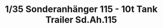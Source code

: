 ---
title: "1/35 Sonderanhänger 115 - 10t Tank Trailer Sd.Ah.115"
price: "TBA" 
desc: "Maketa"
img_path: "/assets/img/DW35002.jpg"
brand: "N/A"
available: false
special_offer: false
new: false
soon: false
cat: "010000"
subcat: "011400"
subsubcat: "00"
sifra: "DW35002"
---
